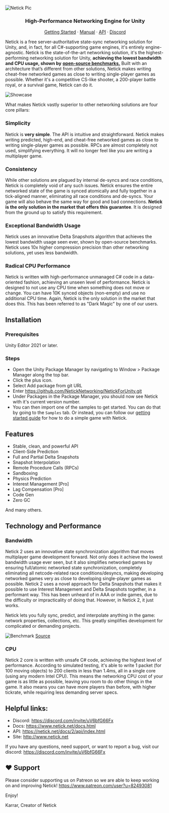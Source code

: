 ![Netick Pic](https://i.ibb.co/QbCLKD3/Netick-Github.png)

<p align="center">
  <h3 align="center">High-Performance Networking Engine for Unity</h3>
</p>

<p align="center">
  <a href="https://netick.net/docs/2/articles/getting-started-guide/0-overview.html">Getting Started</a>
  ·
  <a href="https://netick.net/docs/2/articles/understanding-client-server-model.html">Manual</a>
  ·
  <a href="https://netick.net/docs/2/api/index.html">API</a>
  ·
  <a href="https://discord.com/invite/uV6bfG66Fx">Discord</a>
</p>

Netick is a free server-authoritative state-sync networking solution for Unity, and, in fact, for all C#-supporting game engines, it's entirely engine-agnostic. Netick is the state-of-the-art networking solution, it's the highest-performing networking solution for Unity, **achieving the lowest bandwidth and CPU usage, shown by** [**open-source benchmarks.**](#technology-and-performance) Built with an architecture that’s different from other solutions, Netick makes writing cheat-free networked games as close to writing single-player games as possible. Whether it's a competitive CS-like shooter, a 200-player battle royal, or a survival game, Netick can do it.

![Showcase](https://i.ibb.co/JRJvkCr/netick-games3.png)

What makes Netick vastly superior to other networking solutions are four core pillars:

### Simplicity

Netick is **very simple**. The API is intuitive and straightforward. Netick makes writing predicted, high-end, and cheat-free networked games as close to writing single-player games as possible. RPCs are almost completely not used, simplifying everything. It will no longer feel like you are writing a multiplayer game.

### Consistency

While other solutions are plagued by internal de-syncs and race conditions, Netick is completely void of any such issues. Netick ensures the entire networked state of the game is synced atomically and fully together in a tick-aligned manner, eliminating all race conditions and de-syncs. Your game will also behave the same way for good and bad connections. **Netick is the only solution in the market that offers this guarantee**. It is designed from the ground up to satisfy this requirement.

### Exceptional Bandwidth Usage

Netick uses an innovative Delta Snapshots algorithm that achieves the lowest bandwidth usage seen ever, shown by open-source benchmarks. Netick uses 10x higher compression precision than other networking solutions, yet uses less bandwidth.

### Radical CPU Performance

Netick is written with high-performance unmanaged C# code in a data-oriented fashion, achieving an unseen level of performance. Netick is designed to not use any CPU time when something does not move or change. You can have 10K synced objects (non-empty) and use no additional CPU time. Again, Netick is the only solution in the market that does this. This has been referred to as "Dark Magic" by one of our users.

## Installation

### Prerequisites

Unity Editor 2021 or later.

### Steps

- Open the Unity Package Manager by navigating to Window > Package Manager along the top bar.
- Click the plus icon.
- Select Add package from git URL
- Enter https://github.com/NetickNetworking/NetickForUnity.git
- Under Packages in the Package Manager, you should now see Netick with it's current version number.
- You can then import one of the samples to get started. You can do that by going to the `Samples` tab. Or instead, you can follow our [getting started guide](https://netick.net/docs/2/articles/getting-started-guide/0-overview.html) for how to do a simple game with Netick.

## Features

- Stable, clean, and powerful API
- Client-Side Prediction
- Full and Partial Delta Snapshots
- Snapshot Interpolation
- Remote Procedure Calls (RPCs)
- Sandboxing
- Physics Prediction
- Interest Management [Pro]
- Lag Compensation [Pro]
- Code Gen
- Zero GC

And many others.

## Technology and Performance

### Bandwidth

Netick 2 uses an innovative state synchronization algorithm that moves multiplayer game development forward. Not only does it achieve the lowest bandwidth usage ever seen, but it also simplifies networked games by ensuring full/atomic networked state synchronization, completely eliminating all netcode-related race conditions/desyncs, making developing networked games very as close to developing single-player games as possible. Netick 2 uses a novel approach for Delta Snapshots that makes it possible to use Interest Management and Delta Snapshots together, in a performant way. This has been unheard of in AAA or indie games, due to the difficulty or impracticality of doing that. However, in Netick 2, it just works.

Netick lets you fully sync, predict, and interpolate anything in the game: network properties, collections, etc. This greatly simplifies development for complicated or demanding projects.

![Benchmark](https://i.ibb.co/3cwvNjk/chart-1.png)
[Source](https://github.com/StinkySteak/unity-netcode-benchmark)

### CPU

Netick 2 core is written with unsafe C# code, achieving the highest level of performance. According to simulated testing, it's able to write 1 packet (for 100 moving objects) to 200 clients in less than 1.4ms, all in a single core (using any modern Intel CPU). This means the networking CPU cost of your game is as little as possible, leaving you room to do other things in the game. It also means you can have more players than before, with higher tickrate, while requiring less demanding server specs.

## Helpful links:

- Discord: https://discord.com/invite/uV6bfG66Fx
- Docs: https://www.netick.net/docs.html
- API: https://netick.net/docs/2/api/index.html
- Site: http://www.netick.net

If you have any questions, need support, or want to report a bug, visit our discord:
https://discord.com/invite/uV6bfG66Fx

## ❤️ Support

Please consider supporting us on Patreon so we are able to keep working on and improving Netick!
https://www.patreon.com/user?u=82493081

Enjoy!

Karrar,
Creator of Netick
